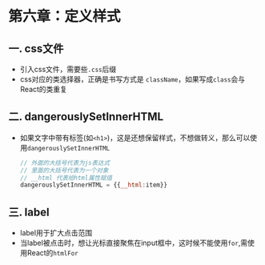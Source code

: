 # 第六章：定义样式

## 一. css文件
* 引入css文件，需要些`.css`后缀
* css对应的类选择器，正确是书写方式是 `className`，如果写成`class`会与React的类重复


## 二. dangerouslySetInnerHTML
* 如果文字中带有标签(如`<h1>`)，这是还想保留样式，不想做转义，那么可以使用`dangerouslySetInnerHTML`
    ```javascript
    // 外面的大括号代表为js表达式
    // 里面的大括号代表为一个对象
    // __html 代表给html属性赋值
    dangerouslySetInnerHTML = {{__html:item}}
    ```

## 三. label
* label用于扩大点击范围
* 当label被点击时，想让光标直接聚焦在input框中，这时候不能使用`for`,需使用React的`htmlFor`




<ad/>
<comment/>